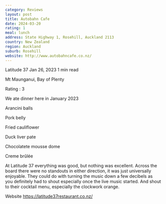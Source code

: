 ```yaml
---
category: Reviews
layout: post
title: Autobahn Cafe
date: 2024-03-20
rating: 1
meal: lunch
address: State Highway 1, Rosehill, Auckland 2113
country: New Zealand
region: Auckland
suburb: Rosehill
website: http://www.autobahncafe.co.nz/
---
```


Latitude 37
Jan 26, 2023
1 min read

Mt Maunganui, Bay of Plenty

Rating : 3 

We ate dinner here in January 2023 

Arancini balls 

Pork belly

Fried cauliflower

Duck liver pate 

Chocolatete mousse dome 

Creme brûlée 

At Latitude 37 everything was good, but nothing was excellent. Across the board there were no standouts in either direction, it was just universally enjoyable. They could do with turning the music down a few decibels as you definitely had to shout especially once the live music started. And shout to their cocktail menu, especially the clockwork orange. 

Website https://latitude37restaurant.co.nz/